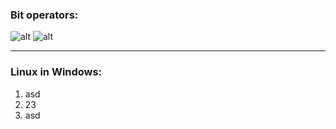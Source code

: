### Bit operators:

![alt](https://techvidvan.com/tutorials/wp-content/uploads/sites/2/2019/12/types-of-bitwise-operators.jpg)
![alt](https://miro.medium.com/max/544/1*xIxbMeCIPufBSCAEIKAG9A.png)

---

### Linux in Windows:

1. asd
2. 23
3. asd

